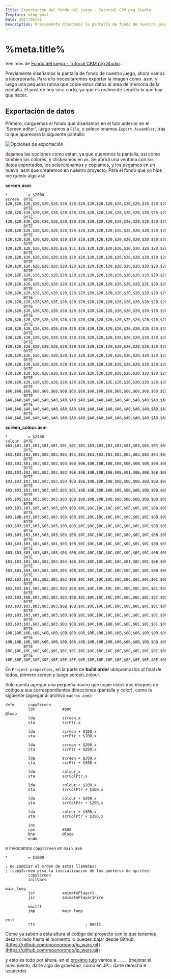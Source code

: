 ```yaml
---
Title: Exportacion del fondo del juego - Tutorial CBM prg Studio
Template: blog-post
Date: 2017/02/01
Description: Previamente diseñamos la pantalla de fondo de nuestro juego, ahora vamos a incorporarla...
---
```


# %meta.title%

Venimos de [Fondo del juego - Tutorial CBM prg Studio](%base_url%/blog/fondo)...

Previamente diseñamos la pantalla de fondo de nuestro juego, ahora vamos a incorporarla. Para ello necesitaremos exportar la imagen como .asm, y luego una pequeña rutina que copie estos datos al area de memoria de la pantalla. El post de hoy sera corto, ya que es realmente sencillo lo que hay que hacer. 

## Exportación de datos

Primero, carguemos el fondo que diseñamos en el tuto anterior en el 'Screen editor', luego vamos a `File`, y seleccionamos `Export Assembler`, tras lo que aparecera la siguiente pantalla: 

![Opciones de exportación](%base_url%/assets/images/fondo/export1.jpg)

dejamos las opciones como estan, ya que queremos la pantalla, asi como tambien los colores, y clickeamos en `ok`. Se abrirá una ventana con los datos exportados, los seleccionamos y copiamos, y los pegamos en un nuevo .asm que crearemos en nuestro proyecto. Para el fondo que yo hice me quedo algo asi: 

**screen.asm**
~~~~~~~~
*         = $2000
screen  BYTE    $20,$20,$20,$20,$20,$20,$20,$20,$20,$20,$20,$20,$20,$20,$20,$20,$20,$20,$20,$20,$20,$20,$20,$20,$20,$20,$20,$20,$20,$20,$20,$20,$74,$20,$20,$20,$20,$20,$20,$20
        BYTE    $20,$20,$20,$20,$20,$20,$20,$20,$20,$20,$20,$20,$20,$20,$20,$20,$20,$20,$20,$20,$20,$2E,$20,$20,$20,$20,$20,$20,$20,$20,$20,$20,$74,$0A,$05,$14,$10,$01,$03,$20
        BYTE    $20,$20,$2E,$20,$20,$20,$20,$20,$20,$20,$20,$20,$20,$20,$20,$20,$20,$20,$20,$20,$20,$20,$20,$20,$20,$20,$20,$20,$20,$20,$20,$20,$74,$20,$17,$01,$12,$13,$21,$20
        BYTE    $20,$20,$20,$20,$20,$20,$20,$20,$20,$20,$20,$20,$20,$2E,$20,$20,$20,$20,$20,$20,$20,$20,$20,$20,$20,$20,$20,$20,$20,$2E,$20,$20,$74,$20,$20,$20,$20,$20,$20,$20
        BYTE    $20,$20,$20,$20,$20,$20,$20,$20,$20,$20,$20,$20,$20,$20,$20,$20,$20,$20,$20,$20,$20,$20,$20,$20,$20,$20,$20,$20,$20,$20,$20,$20,$74,$20,$20,$20,$20,$20,$20,$20
        BYTE    $20,$20,$20,$20,$20,$20,$20,$51,$20,$20,$20,$20,$20,$20,$20,$20,$20,$2E,$20,$20,$20,$20,$20,$20,$20,$20,$2E,$20,$20,$20,$20,$20,$74,$0A,$10,$20,$31,$20,$20,$20
        BYTE    $20,$20,$20,$20,$20,$20,$20,$20,$20,$20,$20,$20,$20,$20,$20,$20,$20,$20,$20,$20,$20,$20,$20,$20,$20,$20,$20,$20,$20,$20,$20,$20,$74,$20,$20,$20,$20,$20,$20,$20
        BYTE    $20,$20,$20,$20,$20,$20,$20,$20,$20,$20,$20,$20,$20,$20,$20,$20,$20,$20,$20,$20,$20,$20,$20,$20,$20,$20,$20,$20,$20,$20,$20,$20,$74,$08,$09,$14,$20,$20,$31,$30
        BYTE    $20,$2E,$20,$20,$20,$20,$20,$20,$20,$20,$20,$20,$20,$20,$20,$20,$20,$20,$20,$20,$20,$20,$20,$20,$20,$20,$20,$20,$20,$20,$20,$20,$74,$06,$15,$05,$0C,$20,$39,$39
        BYTE    $20,$20,$20,$20,$20,$20,$20,$20,$20,$20,$20,$20,$20,$20,$20,$2E,$20,$20,$20,$20,$20,$20,$20,$20,$20,$20,$20,$20,$20,$20,$20,$20,$74,$20,$20,$20,$20,$20,$20,$20
        BYTE    $20,$20,$20,$20,$20,$20,$20,$20,$20,$20,$20,$20,$20,$20,$20,$20,$20,$20,$20,$20,$20,$20,$20,$20,$20,$20,$20,$20,$20,$20,$20,$20,$74,$20,$20,$20,$20,$20,$20,$20
        BYTE    $20,$20,$20,$20,$20,$2E,$20,$20,$20,$20,$20,$20,$20,$20,$20,$20,$20,$20,$20,$20,$20,$2E,$20,$20,$20,$20,$20,$20,$20,$20,$20,$20,$74,$20,$20,$20,$20,$20,$20,$20
        BYTE    $20,$20,$20,$20,$20,$20,$20,$20,$20,$20,$20,$20,$20,$20,$20,$20,$20,$20,$20,$20,$20,$20,$20,$20,$20,$20,$20,$20,$20,$20,$20,$20,$74,$0A,$10,$20,$32,$20,$20,$20
        BYTE    $20,$20,$20,$20,$20,$20,$20,$20,$20,$20,$20,$20,$20,$2E,$20,$20,$20,$20,$20,$20,$20,$20,$20,$20,$20,$20,$20,$20,$20,$2E,$20,$20,$74,$20,$20,$20,$20,$20,$20,$20
        BYTE    $20,$20,$20,$20,$20,$20,$20,$20,$20,$20,$20,$20,$20,$20,$20,$20,$20,$20,$20,$20,$20,$20,$20,$20,$20,$20,$20,$20,$20,$20,$20,$20,$74,$08,$09,$14,$20,$20,$31,$35
        BYTE    $20,$20,$20,$20,$20,$20,$20,$20,$20,$20,$20,$20,$20,$20,$20,$20,$20,$20,$20,$20,$20,$20,$20,$20,$20,$20,$20,$20,$20,$20,$20,$20,$74,$06,$15,$05,$0C,$20,$32,$35
        BYTE    $20,$20,$20,$20,$20,$20,$20,$20,$20,$20,$20,$20,$20,$20,$20,$20,$20,$20,$20,$20,$20,$20,$E9,$DF,$20,$20,$20,$20,$20,$20,$20,$20,$74,$20,$20,$20,$20,$20,$20,$20
        BYTE    $20,$20,$2E,$20,$20,$20,$20,$20,$20,$20,$20,$20,$20,$20,$20,$20,$20,$20,$20,$20,$20,$E9,$A0,$A0,$DF,$20,$20,$20,$20,$20,$20,$20,$74,$20,$20,$20,$20,$20,$20,$20
        BYTE    $20,$20,$20,$20,$20,$20,$20,$20,$20,$20,$20,$20,$20,$20,$20,$20,$20,$20,$20,$20,$E9,$A0,$A0,$A0,$A0,$DF,$20,$20,$20,$20,$20,$2E,$74,$20,$20,$20,$20,$20,$20,$20
        BYTE    $20,$20,$20,$20,$20,$20,$20,$20,$20,$20,$20,$20,$20,$20,$20,$20,$20,$20,$20,$E9,$A0,$A0,$A0,$A0,$A0,$A0,$DF,$20,$20,$20,$20,$20,$74,$20,$20,$20,$20,$20,$20,$20
        BYTE    $20,$20,$20,$20,$20,$20,$20,$20,$20,$20,$20,$2E,$20,$20,$20,$20,$20,$20,$E9,$A0,$A0,$A0,$A0,$A0,$A0,$A0,$A0,$DF,$20,$20,$20,$20,$74,$20,$20,$20,$20,$20,$20,$20
        BYTE    $68,$68,$68,$68,$68,$68,$68,$68,$68,$68,$68,$68,$68,$68,$68,$68,$68,$E9,$A0,$A0,$A0,$A0,$A0,$A0,$A0,$A0,$A0,$A0,$DF,$68,$68,$68,$74,$02,$19,$20,$20,$20,$20,$20
        BYTE    $A0,$A0,$A0,$A0,$A0,$A0,$A0,$A0,$A0,$A0,$A0,$A0,$A0,$A0,$A0,$A0,$A0,$A0,$A0,$A0,$A0,$A0,$A0,$A0,$A0,$A0,$A0,$A0,$A0,$A0,$A0,$A0,$74,$20,$20,$20,$20,$20,$20,$20
        BYTE    $A0,$A0,$A0,$A0,$A0,$A0,$A0,$A0,$A0,$A0,$A0,$A0,$A0,$A0,$A0,$A0,$A0,$A0,$A0,$A0,$A0,$A0,$A0,$A0,$A0,$A0,$A0,$A0,$A0,$A0,$A0,$A0,$74,$0D,$13,$03,$09,$06,$15,$20
        BYTE    $A0,$A0,$A0,$A0,$A0,$A0,$A0,$A0,$A0,$A0,$A0,$A0,$A0,$A0,$A0,$A0,$A0,$A0,$A0,$A0,$A0,$A0,$A0,$A0,$A0,$A0,$A0,$A0,$A0,$A0,$A0,$A0,$74,$20,$20,$20,$20,$20,$20,$20
~~~~~~~~

**screen_colour.asm**
~~~~~~~~
*         = $2400
colour  BYTE    $03,$01,$01,$01,$01,$01,$01,$01,$01,$03,$03,$03,$03,$03,$03,$03,$03,$03,$03,$03,$03,$01,$01,$01,$01,$01,$01,$01,$01,$03,$03,$03,$07,$0C,$0C,$0C,$0C,$0C,$0C,$0C
        BYTE    $03,$03,$03,$03,$03,$03,$03,$03,$03,$03,$03,$03,$03,$03,$03,$03,$03,$03,$03,$03,$03,$01,$03,$03,$03,$03,$03,$03,$03,$03,$03,$03,$07,$05,$05,$05,$03,$03,$03,$0C
        BYTE    $03,$03,$01,$03,$03,$03,$03,$0B,$0B,$0B,$0B,$0B,$0B,$0B,$0B,$0B,$0B,$0B,$0B,$0B,$0B,$0B,$0B,$0B,$0B,$0B,$0B,$0B,$0B,$0B,$0B,$0B,$07,$0C,$0A,$0A,$0A,$0A,$0A,$0C
        BYTE    $03,$03,$03,$03,$03,$03,$03,$0B,$0B,$0B,$0B,$0B,$0B,$01,$0B,$0B,$0B,$0B,$0B,$0B,$0B,$0B,$0B,$0B,$0B,$0B,$0B,$0B,$0B,$01,$0B,$0B,$07,$0C,$0C,$01,$0F,$0F,$01,$0C
        BYTE    $03,$03,$03,$03,$03,$03,$03,$0B,$0B,$0B,$0B,$0B,$0B,$0B,$0B,$0B,$0B,$0B,$0B,$0B,$0B,$0B,$0B,$0B,$0B,$0B,$0B,$0B,$0B,$0B,$0B,$0B,$07,$01,$01,$01,$01,$01,$01,$01
        BYTE    $03,$03,$03,$03,$03,$03,$03,$01,$0B,$0B,$0B,$0B,$0B,$0B,$0B,$0B,$0B,$0B,$0B,$0B,$0B,$0B,$0B,$0B,$0B,$0B,$01,$0B,$0B,$0B,$0B,$0B,$07,$05,$05,$05,$05,$05,$05,$05
        BYTE    $05,$05,$03,$03,$03,$03,$03,$0B,$0B,$0B,$0B,$0B,$0B,$0B,$0B,$0B,$0B,$0B,$0B,$0B,$0B,$0B,$0B,$0B,$0B,$0B,$0B,$0B,$0B,$0B,$0B,$0B,$07,$01,$01,$01,$01,$01,$01,$01
        BYTE    $03,$03,$03,$03,$03,$03,$03,$0B,$0C,$0C,$0C,$0C,$0C,$0C,$0C,$0C,$0B,$0B,$0B,$0B,$0B,$0B,$0B,$0B,$0B,$0B,$0B,$0B,$0B,$0B,$0B,$0B,$07,$05,$05,$05,$01,$05,$05,$05
        BYTE    $03,$0B,$03,$03,$03,$03,$03,$0B,$0C,$0C,$0C,$0C,$0C,$0C,$0C,$0C,$0B,$0B,$0B,$0B,$0B,$0B,$0B,$0B,$0B,$0B,$0B,$0B,$0B,$0B,$0B,$0B,$07,$05,$05,$05,$05,$01,$05,$05
        BYTE    $03,$03,$03,$03,$03,$03,$03,$0B,$0C,$0C,$0C,$0C,$0C,$0C,$0C,$0C,$0B,$0B,$0B,$0B,$0B,$0B,$0B,$0B,$0B,$0B,$0B,$0B,$0B,$0B,$0B,$0B,$07,$01,$01,$01,$01,$01,$01,$01
        BYTE    $03,$03,$03,$03,$03,$03,$03,$0B,$0C,$0C,$0C,$0C,$0C,$0C,$0C,$0C,$0B,$0B,$0B,$0B,$0B,$0B,$0B,$0B,$0B,$0B,$0B,$0B,$0B,$0B,$0B,$0B,$07,$05,$05,$05,$05,$05,$05,$05
        BYTE    $03,$03,$03,$03,$03,$01,$03,$0B,$0C,$0C,$0C,$0C,$0C,$0C,$0C,$0C,$0B,$0B,$0B,$0B,$0B,$01,$0B,$0B,$0B,$0B,$0B,$0B,$0B,$0B,$0B,$0B,$07,$01,$01,$01,$01,$01,$01,$01
        BYTE    $03,$03,$03,$03,$03,$03,$03,$0B,$0C,$0C,$0C,$0C,$0C,$0C,$0C,$0C,$0B,$0B,$0B,$0B,$0B,$0B,$0B,$0B,$0B,$0B,$0B,$0B,$0B,$0B,$0B,$0B,$07,$03,$03,$03,$03,$03,$03,$03
        BYTE    $03,$03,$03,$03,$03,$03,$03,$0B,$0C,$0C,$0C,$0C,$0C,$01,$0C,$0C,$0B,$0B,$0B,$0B,$0B,$0B,$0B,$0B,$0B,$0B,$0B,$0B,$0B,$01,$0C,$0C,$07,$01,$01,$01,$01,$01,$01,$01
        BYTE    $03,$03,$03,$03,$03,$03,$03,$0B,$0C,$0C,$0C,$0C,$0C,$0C,$0C,$0C,$0B,$0B,$0B,$0B,$0B,$0B,$0B,$0B,$0B,$0B,$0B,$0B,$0B,$0C,$0C,$0C,$07,$03,$03,$03,$03,$03,$03,$03
        BYTE    $03,$03,$03,$03,$03,$03,$03,$0B,$0C,$0C,$0C,$0C,$0C,$0C,$0C,$0C,$0C,$0B,$0B,$0B,$0B,$0B,$0B,$0B,$0B,$0B,$0B,$0B,$0B,$0C,$0C,$0C,$07,$03,$03,$03,$03,$03,$03,$03
        BYTE    $03,$03,$03,$03,$03,$03,$03,$0B,$0C,$0C,$0C,$0C,$0C,$0C,$0C,$0C,$0C,$0C,$0C,$0C,$0C,$0C,$0C,$0B,$0B,$0B,$0B,$0B,$0B,$0C,$0C,$0C,$07,$01,$01,$01,$01,$01,$01,$01
        BYTE    $03,$03,$0B,$03,$03,$03,$03,$0B,$0C,$0C,$0C,$0C,$0C,$0C,$0C,$0C,$0C,$0C,$0C,$0C,$0C,$0C,$0C,$0B,$0B,$0B,$0B,$0B,$0B,$0C,$0C,$0C,$07,$01,$01,$01,$01,$01,$01,$01
        BYTE    $03,$03,$03,$03,$03,$03,$0B,$0B,$0C,$0C,$0C,$0C,$0C,$0C,$0C,$0C,$0C,$0C,$0C,$0C,$0C,$0C,$0C,$0B,$0B,$0B,$0B,$0B,$0B,$0C,$0C,$0B,$07,$01,$01,$01,$01,$01,$01,$01
        BYTE    $03,$03,$03,$03,$03,$03,$03,$0B,$0C,$0C,$0C,$0C,$0C,$0C,$0C,$0C,$0C,$0C,$0C,$0C,$0C,$0C,$0C,$0B,$0B,$0B,$0B,$0B,$0B,$0C,$0C,$0C,$07,$01,$01,$01,$01,$01,$01,$01
        BYTE    $03,$03,$03,$03,$03,$03,$03,$0B,$0C,$0C,$0C,$0B,$0C,$0C,$0C,$0C,$0C,$0C,$0C,$0C,$0C,$0C,$0C,$0B,$0B,$0B,$0B,$0B,$0B,$0C,$0C,$0C,$07,$01,$01,$01,$01,$01,$01,$01
        BYTE    $0B,$0B,$0B,$0B,$0B,$0B,$0B,$0B,$0B,$0B,$0B,$0B,$0B,$0B,$0B,$0B,$0B,$0C,$0C,$0C,$0C,$0C,$0C,$0B,$0B,$0B,$0B,$0B,$0B,$0B,$0B,$0B,$07,$07,$07,$0C,$0C,$0C,$0C,$0C
        BYTE    $0B,$0B,$0B,$0B,$0B,$0B,$0B,$0B,$0B,$0B,$0B,$0B,$0B,$0B,$0B,$0B,$0B,$0B,$0B,$0B,$0B,$0B,$0B,$0B,$0B,$0B,$0B,$0B,$0B,$0B,$0B,$0B,$07,$0C,$0C,$0C,$0C,$0C,$0C,$0C
        BYTE    $0C,$0C,$0C,$0C,$0C,$0C,$0C,$0C,$0C,$0C,$0C,$0C,$0C,$0C,$0C,$0C,$0C,$0C,$0C,$0C,$0C,$0C,$0C,$0C,$0C,$0C,$0C,$0C,$0C,$0C,$0C,$0C,$07,$07,$07,$07,$07,$07,$07,$0C
        BYTE    $0F,$0F,$0F,$0F,$0F,$0F,$0F,$0F,$0F,$0F,$0F,$0F,$0F,$0F,$0F,$0F,$0F,$0F,$0F,$0F,$0F,$0F,$0F,$0F,$0F,$0F,$0F,$0F,$0F,$0F,$0F,$0F,$07,$0C,$0C,$0C,$0C,$0C,$0C,$0C
~~~~~~~~

En `Project properties`, en la parte de **build order** ubiquemoslos al final de todos, primero screen y luego screen_colour. 

Solo queda agregar una pequeña macro que copie estos dos bloques de codigo a sus correspondientes direcciones (pantalla y color), como la siguiente (agregar al archivo `macros.asm`):

~~~~~~~~
defm      copyScreen
          ldx            #$00      
@loop          
          lda            screen,x  
          sta            scrPtr,x  

          lda            screen + $100,x  
          sta            scrPtr + $100,x  

          lda            screen + $200,x  
          sta            scrPtr + $200,x  

          lda            screen + $300,x  
          sta            scrPtr + $300,x  
          
          lda            colour,x  
          sta            scrColPtr,x

          lda            colour + $100,x  
          sta            scrColPtr + $100,x
          
          lda            colour + $200,x  
          sta            scrColPtr + $200,x
          
          lda            colour + $300,x  
          sta            scrColPtr + $300,x
          
          inx
          cpx            #$00       
          bne            @loop     
          endm
~~~~~~~~

e invocamos `copyScreen` en `main.asm`

~~~~~~~~
*         = $1000
        
; no cambiar el orden de estas llamadas!
; (copyScreen pisa la inicializacion de los punteros de sprites)
          copyScreen
          initVars

main_loop
          jsr            animatePlayer1
          jsr            animatePlayer1Fire
          
          waitrt
          jmp            main_loop 
          
exit
          rts                      ; BASIC
~~~~~~~~

Como ya saben a esta altura el codigo del proyecto con lo que tenemos desarrollado hasta el momento lo pueden bajar desde Github:  
[https://github.com/moonorongo/jp_wars.git](https://github.com/moonorongo/jp_wars.git)

y esto es todo por ahora, en el [proximo tuto](%base_url%/blog/) vamos a _____ (mejorar el movimiento, darle algo de gravedad, como en JP... darle derecha e izquierda)
